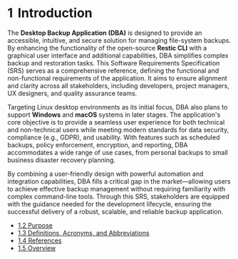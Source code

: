 # 1  Introduction

The **Desktop Backup Application (DBA)** is designed to provide an accessible, intuitive, and secure solution for managing file-system backups. By enhancing the functionality of the open-source **Restic CLI** with a graphical user interface and additional capabilities, DBA simplifies complex backup and restoration tasks. This Software Requirements Specification (SRS) serves as a comprehensive reference, defining the functional and non-functional requirements of the application. It aims to ensure alignment and clarity across all stakeholders, including developers, project managers, UX designers, and quality assurance teams.

Targeting Linux desktop environments as its initial focus, DBA also plans to support **Windows** and **macOS** systems in later stages. The application's core objective is to provide a seamless user experience for both technical and non-technical users while meeting modern standards for data security, compliance (e.g., GDPR), and usability. With features such as scheduled backups, policy enforcement, encryption, and reporting, DBA accommodates a wide range of use cases, from personal backups to small business disaster recovery planning.

By combining a user-friendly design with powerful automation and integration capabilities, DBA fills a critical gap in the market—allowing users to achieve effective backup management without requiring familiarity with complex command-line tools. Through this SRS, stakeholders are equipped with the guidance needed for the development lifecycle, ensuring the successful delivery of a robust, scalable, and reliable backup application.

- [1.2 Purpose](1-2-purpose.md)
- [1.3 Definitions, Acronyms, and Abbreviations](1-3-definitions_acronyms_abbreviations.md)
- [1.4 References](1-4-references.md)
- [1.5 Overview](1-5-overview.md)
